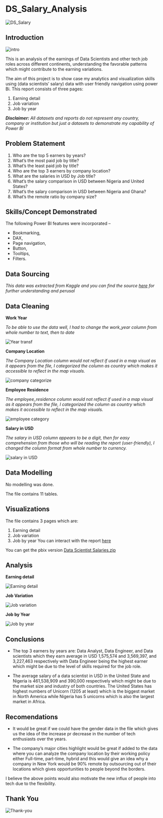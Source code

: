 # DS_Salary_Analysis

![DS_Salary](https://github.com/AbdulAfeez001/DS_Salary_Analysis/assets/97398702/7d1ac8cb-d5c2-4065-9730-5b6ef9b56687)


## Introduction

![intro](https://github.com/AbdulAfeez001/DS_Salary_Analysis/assets/97398702/f84c449b-62ed-407b-b775-bbc8b9e265f5)
 
This is an analysis of the earnings of Data Scientists and other tech job roles across different continents, understanding the favorable patterns which might contribute to the earning variations.

The aim of this project is to show case my analytics and visualization skills using (data scientists’ salary) data with user friendly navigation using power Bi. 
This report consists of three pages:

1.	Earning detail
2.	Job variation
3.	Job by year 

**_Disclaimer:_** _All datasets and reports do not represent any country, company or institution but just a datasets to demonstrate my capability of Power BI_  

## Problem Statement

1.	Who are the top 5 earners by years?
2.	What’s the most paid job by title?
3.	What’s the least paid job by title?
4.	Who are the top 3 earners by company location?
5.	What are the salaries in USD by Job title?
6.	What’s the salary comparison in USD between Nigeria and United States?
7.	What’s the salary comparison in USD between Nigeria and Ghana?
8.	What’s the remote ratio by company size? 

## Skills/Concept Demonstrated 

The following Power BI features were incorporated – 
- Bookmarking,
- DAX,
- Page navigation, 
- Button, 
- Tooltips, 
- Filters.

## Data Sourcing 

_This data was extracted from Kaggle and you can find the source [here](https://www.kaggle.com/datasets/arnabchaki/data-science-salaries-2023) for further understanding and perusal_

## Data Cleaning 

 **Work Year** 
 
_To be able to use the data well, I had to change the work_year column from whole number to text, then to date_

![Year transf](https://github.com/AbdulAfeez001/DS_Salary_Analysis/assets/97398702/c7284bbb-c840-4ea9-bff6-5a3732d2fa17)


**Company Location**  

_The Company Location column would not reflect if used in a map visual as it appears from the file, I categorized the column as country which makes it accessible to reflect in the map visuals._

![company categorize](https://github.com/AbdulAfeez001/DS_Salary_Analysis/assets/97398702/4d26901d-91dd-4948-ab38-c642a0c240bc)


**Employee Residence**

_The employee_residence column would not reflect if used in a map visual as it appears from the file, I categorized the column as country which makes it accessible to reflect in the map visuals._


![employee category](https://github.com/AbdulAfeez001/DS_Salary_Analysis/assets/97398702/73552a9e-b45d-4853-beff-0859e44cabca)


**Salary in USD**

_The salary in USD column appears to be a digit, then for easy comprehension from those who will be reading the report (user-friendly), I changed the column format from whole number to currency._ 


![salary in USD](https://github.com/AbdulAfeez001/DS_Salary_Analysis/assets/97398702/5a796ca5-7d97-4dc5-beee-d7904b1cae77)


## Data Modelling

No modelling was done. 

The file contains 11 tables.

## Visualizations

The file contains 3 pages which are:
1.	Earning detail
2.	Job variation
3.	Job by year 
You can interact with the report [here](https://app.powerbi.com/groups/me/reports/3607421f-0bb0-4ed6-82d4-62b305aefa6b/ReportSection?experience=power-bi)

You can get the pbix version [Data Scientist Salaries.zip](https://github.com/AbdulAfeez001/DS_Salary_Analysis/files/11643332/Data.Scientist.Salaries.zip)


## Analysis 

**Earning detail**

![Earning detail](https://github.com/AbdulAfeez001/DS_Salary_Analysis/assets/97398702/c1f892c1-281c-40d8-94cc-3bfba781d02e)

**Job Variation** 

![Job variation](https://github.com/AbdulAfeez001/DS_Salary_Analysis/assets/97398702/45f9d7d3-d349-4b71-b7ed-2adcd0a3c7b6)

**Job by Year**

![Job by year](https://github.com/AbdulAfeez001/DS_Salary_Analysis/assets/97398702/31b873d1-0cdf-4b37-8ef9-da9b4096c6b0)


## Conclusions 

- The top 3 earners by years are: Data Analyst, Data Engineer, and Data scientists which they earn average in USD 1,575,574 and 3,569,397, and 3,227,463 respectively with Data Engineer being the highest earner which might be due to the level of skills required for the job role. 

- The average salary of a data scientist in USD in the United State and Nigeria is 461,538,909 and 390,000 respectively which might be due to the market size and industry of both countries. The United States has highest numbers of Unicorn (1205 at least) which is the biggest market in North America while Nigeria has 5 unicorns which is also the largest market in Africa. 

## Recomendations 

- It would be great if we could have the gender data in the file which gives us the idea of the increase pr decrease in the number of tech enthusiasts over the years.

- The company’s major cities highlight would be great if added to the data where you can analyze the company location by their working policy either Full-time, part-time, hybrid and this would give an idea why a company in New York would be 90% remote by outsourcing out of their locations which gives opportunities to people beyond the borders. 

I believe the above points would also motivate the new influx of people into tech due to the flexibility. 


## Thank You 

![Thank-you](https://github.com/AbdulAfeez001/DS_Salary_Analysis/assets/97398702/857bee6e-8d2d-4748-b96e-5109b58950d5)


